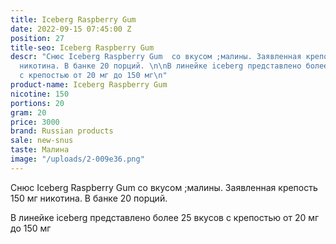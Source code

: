 ```yaml
---
title: Iceberg Raspberry Gum
date: 2022-09-15 07:45:00 Z
position: 27
title-seo: Iceberg Raspberry Gum
descr: "Снюс Iceberg Raspberry Gum  со вкусом ;малины. Заявленная крепость 150 мг
  никотина. В банке 20 порций. \n\nВ линейке iceberg представлено более 25 вкусов
  с крепостью от 20 мг до 150 мг\n"
product-name: Iceberg Raspberry Gum
nicotine: 150
portions: 20
gram: 20
price: 3000
brand: Russian products
sale: new-snus
taste: Малина
image: "/uploads/2-009e36.png"
---
```


Снюс Iceberg Raspberry Gum  со вкусом ;малины. Заявленная крепость 150 мг никотина. В банке 20 порций. 

В линейке iceberg представлено более 25 вкусов с крепостью от 20 мг до 150 мг
